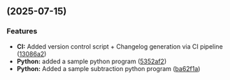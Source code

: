 ##  (2025-07-15)


### Features

* **CI:**  Added version control script + Changelog generation via CI pipeline ([13086a2](https://github.com/hknl5/mlops_abha/commit/13086a2a1b575a29a3ebb02200aa25280fbdef74))
* **Python:** added a sample python program ([5352af2](https://github.com/hknl5/mlops_abha/commit/5352af2c99d745c51c5f5d82487eff95906d3f93))
* **Python:** Added a sample subtraction python program ([ba62f1a](https://github.com/hknl5/mlops_abha/commit/ba62f1a67c9903857a240eab1e359a5576f7a072))

